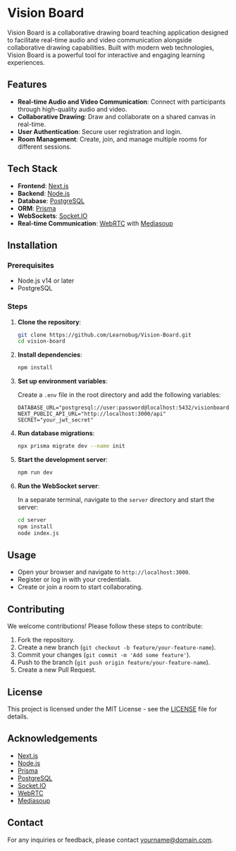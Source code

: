 # Vision Board

Vision Board is a collaborative drawing board teaching application designed to facilitate real-time audio and video communication alongside collaborative drawing capabilities. Built with modern web technologies, Vision Board is a powerful tool for interactive and engaging learning experiences.

## Features

- **Real-time Audio and Video Communication**: Connect with participants through high-quality audio and video.
- **Collaborative Drawing**: Draw and collaborate on a shared canvas in real-time.
- **User Authentication**: Secure user registration and login.
- **Room Management**: Create, join, and manage multiple rooms for different sessions.

## Tech Stack

- **Frontend**: [Next.js](https://nextjs.org/)
- **Backend**: [Node.js](https://nodejs.org/)
- **Database**: [PostgreSQL](https://www.postgresql.org/)
- **ORM**: [Prisma](https://www.prisma.io/)
- **WebSockets**: [Socket.IO](https://socket.io/)
- **Real-time Communication**: [WebRTC](https://webrtc.org/) with [Mediasoup](https://mediasoup.org/)

## Installation

### Prerequisites

- Node.js v14 or later
- PostgreSQL

### Steps

1. **Clone the repository**:

    ```bash
    git clone https://github.com/Learnobug/Vision-Board.git
    cd vision-board
    ```

2. **Install dependencies**:

    ```bash
    npm install
    ```

3. **Set up environment variables**:

    Create a `.env` file in the root directory and add the following variables:

    ```env
    DATABASE_URL="postgresql://user:password@localhost:5432/visionboard"
    NEXT_PUBLIC_API_URL="http://localhost:3000/api"
    SECRET="your_jwt_secret"
    ```

4. **Run database migrations**:

    ```bash
    npx prisma migrate dev --name init
    ```

5. **Start the development server**:

    ```bash
    npm run dev
    ```

6. **Run the WebSocket server**:

    In a separate terminal, navigate to the `server` directory and start the server:

    ```bash
    cd server
    npm install
    node index.js
    ```

## Usage

- Open your browser and navigate to `http://localhost:3000`.
- Register or log in with your credentials.
- Create or join a room to start collaborating.

## Contributing

We welcome contributions! Please follow these steps to contribute:

1. Fork the repository.
2. Create a new branch (`git checkout -b feature/your-feature-name`).
3. Commit your changes (`git commit -m 'Add some feature'`).
4. Push to the branch (`git push origin feature/your-feature-name`).
5. Create a new Pull Request.

## License

This project is licensed under the MIT License - see the [LICENSE](LICENSE) file for details.

## Acknowledgements

- [Next.js](https://nextjs.org/)
- [Node.js](https://nodejs.org/)
- [Prisma](https://www.prisma.io/)
- [PostgreSQL](https://www.postgresql.org/)
- [Socket.IO](https://socket.io/)
- [WebRTC](https://webrtc.org/)
- [Mediasoup](https://mediasoup.org/)

## Contact

For any inquiries or feedback, please contact [yourname@domain.com](mailto:yourname@domain.com).

